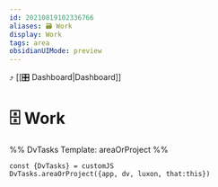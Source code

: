 ```yaml
---
id: 20210819102336766
aliases: 🗃 Work
display: Work
tags: area
obsidianUIMode: preview
---
```

⤴️ [[🎛 Dashboard|Dashboard]]
# 🗄 Work

%% DvTasks Template: areaOrProject  %%
```dataviewjs
const {DvTasks} = customJS
DvTasks.areaOrProject({app, dv, luxon, that:this})
```